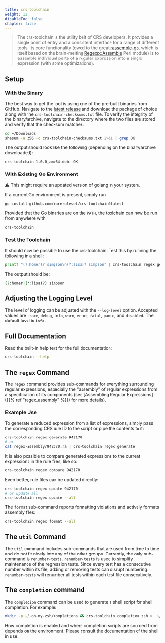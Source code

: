 ```yaml
---
title: crs-toolchain
weight: 12
disableToc: false
chapter: false
---
```


> The crs-toolchain is the utility belt of CRS developers. It provides a single point of entry and a consistent interface for a range of different tools. Its core functionality (owed to the great [rassemble-go](https://github.com/itchyny/rassemble-go), which is itself based on the brain-melting [Regexp::Assemble](https://github.com/ronsavage/Regexp-Assemble) Perl module) is to assemble individual parts of a regular expression into a single expression (with some optimizations).

## Setup

### With the Binary

The best way to get the tool is using one of the pre-built binaries from GitHub. Navigate to the [latest release](https://github.com/coreruleset/crs-toolchain/releases/latest) and download the package of choice along with the `crs-toolchain-checksums.txt` file. To verify the integrity of the binary/archive, navigate to the directory where the two files are stored and verify that the checksum matches:

```bash
cd ~/Downloads
shasum -a 256 -c crs-toolchain-checksums.txt 2>&1 | grep OK
```

The output should look like the following (depending on the binary/archive downloaded):

```bash
crs-toolchain-1.0.0_amd64.deb: OK
```

### With Existing Go Environment

⚠️ This might require an updated version of golang in your system.

If a current Go environment is present, simply run

```bash
go install github.com/coreruleset/crs-toolchain@latest
```

Provided that the Go binaries are on the `PATH`, the toolchain can now be run from anywhere with

```bash
crs-toolchain
```

### Test the Toolchain

It should now be possible to use the crs-toolchain. Test this by running the following in a shell:

```bash
printf "(?:homer)? simpson\n(?:lisa)? simpson" | crs-toolchain regex generate -
```

The output should be:

```bash
(?:homer|(?:lisa)?) simpson
```

## Adjusting the Logging Level

The level of logging can be adjusted with the `--log-level` option. Accepted values are  `trace`, `debug`, `info`, `warn`, `error`, `fatal`, `panic`, and `disabled`. The default level is `info`.

## Full Documentation
Read the built-in help text for the full documentation:

```bash
crs-toolchain --help
```

## The `regex` Command

The `regex` command provides sub-commands for everything surrounding regular expressions, especially the "assembly" of regular expressions from a specification of its components (see [Assembling Regular Expressions]({{% ref "regex_assembly" %}}) for more details).

### Example Use

To generate a reduced expression from a list of expressions, simply pass the corresponding CRS rule ID to the script or pipe the contents to it:

```bash
crs-toolchain regex generate 942170
# or
cat regex-assembly/942170.ra | crs-toolchain regex generate -
```

It is also possible to compare generated expressions to the current expressions in the rule files, like so:

```bash
crs-toolchain regex compare 942170
```

Even better, rule files can be updated directly:

```bash
crs-toolchain regex update 942170
# or update all
crs-toolchain regex update --all
```

The `format` sub-command reports formatting violations and actively formats assembly files:
 
 ```bash
 crs-toolchain regex format --all
 ```

## The `util` Command

The `util` command includes sub-commands that are used from time to time and do not fit nicely into any of the other groups. Currently, the only sub-command is `renumber-tests`. `renumber-tests` is used to simplify maintenance of the regression tests. Since every test has a consecutive number within its file, adding or removing tests can disrupt numbering. `renumber-tests` will renumber all tests within each test file consecutively.

## The `completion` command

The `completion` command can be used to generate a shell script for shell completion. For example:

```bash
mkdir -p ~/.oh-my-zsh/completions && crs-toolchain completion zsh >  ~/.oh-my-zsh/completions/_crs-toolchain
```

How completion is enabled and where completion scripts are sourced from depends on the environment. Please consult the documentation of the shell in use.
